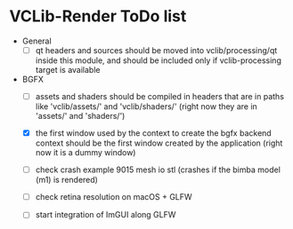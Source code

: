 # VCLib-Render ToDo list

- General
    - [ ] qt headers and sources should be moved into vclib/processing/qt inside this module,
      and should be included only if vclib-processing target is available
- BGFX
  - [ ] assets and shaders should be compiled in headers that are in paths like
    'vclib/assets/' and 'vclib/shaders/' (right now they are in 'assets/' and 'shaders/')
  - [x] the first window used by the context to create the bgfx backend context should be
    the first window created by the application (right now it is a dummy window)
  - [ ] check crash example 9015 mesh io stl (crashes if the bimba model (m1) is rendered)
  - [ ] check retina resolution on macOS + GLFW
  - [ ] start integration of ImGUI along GLFW
  
